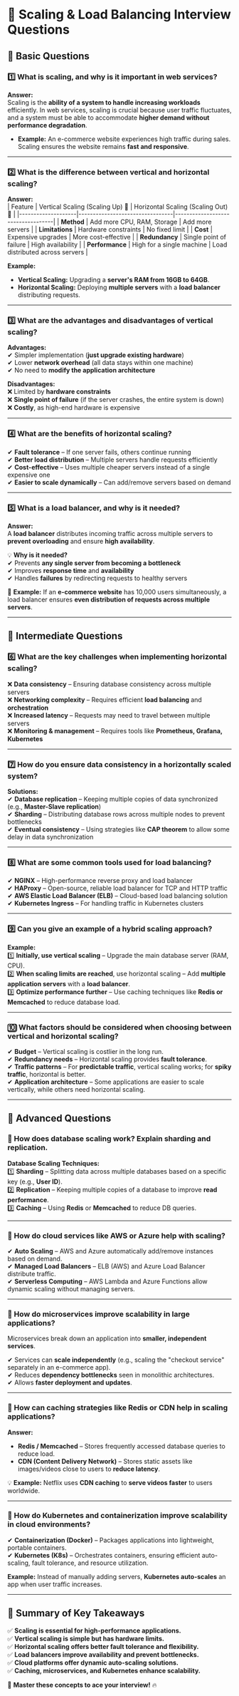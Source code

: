 # 📘 Scaling & Load Balancing Interview Questions  

## 🎯 Basic Questions  

### 1️⃣ What is scaling, and why is it important in web services?  
**Answer:**  
Scaling is the **ability of a system to handle increasing workloads** efficiently. In web services, scaling is crucial because user traffic fluctuates, and a system must be able to accommodate **higher demand without performance degradation**.  

- **Example:** An e-commerce website experiences high traffic during sales. Scaling ensures the website remains **fast and responsive**.  

---

### 2️⃣ What is the difference between vertical and horizontal scaling?  
**Answer:**  
| Feature            | Vertical Scaling (Scaling Up) 🔺 | Horizontal Scaling (Scaling Out) 🔄 |
|--------------------|---------------------------------|-----------------------------------|
| **Method**        | Add more CPU, RAM, Storage      | Add more servers                 |
| **Limitations**    | Hardware constraints           | No fixed limit                   |
| **Cost**          | Expensive upgrades             | More cost-effective              |
| **Redundancy**     | Single point of failure       | High availability                |
| **Performance**    | High for a single machine     | Load distributed across servers  |

**Example:**  
- **Vertical Scaling:** Upgrading a **server's RAM from 16GB to 64GB**.  
- **Horizontal Scaling:** Deploying **multiple servers** with a **load balancer** distributing requests.  

---

### 3️⃣ What are the advantages and disadvantages of vertical scaling?  
**Advantages:**  
✔ Simpler implementation (**just upgrade existing hardware**)  
✔ Lower **network overhead** (all data stays within one machine)  
✔ No need to **modify the application architecture**  

**Disadvantages:**  
❌ Limited by **hardware constraints**  
❌ **Single point of failure** (if the server crashes, the entire system is down)  
❌ **Costly**, as high-end hardware is expensive  

---

### 4️⃣ What are the benefits of horizontal scaling?  
✔ **Fault tolerance** – If one server fails, others continue running  
✔ **Better load distribution** – Multiple servers handle requests efficiently  
✔ **Cost-effective** – Uses multiple cheaper servers instead of a single expensive one  
✔ **Easier to scale dynamically** – Can add/remove servers based on demand  

---

### 5️⃣ What is a load balancer, and why is it needed?  
**Answer:**  
A **load balancer** distributes incoming traffic across multiple servers to **prevent overloading** and ensure **high availability**.  

💡 **Why is it needed?**  
✔ Prevents **any single server from becoming a bottleneck**  
✔ Improves **response time** and **availability**  
✔ Handles **failures** by redirecting requests to healthy servers  

🔹 **Example:** If an **e-commerce website** has 10,000 users simultaneously, a load balancer ensures **even distribution of requests across multiple servers**.  

---

## 🎯 Intermediate Questions  

### 6️⃣ What are the key challenges when implementing horizontal scaling?  
❌ **Data consistency** – Ensuring database consistency across multiple servers  
❌ **Networking complexity** – Requires efficient **load balancing** and **orchestration**  
❌ **Increased latency** – Requests may need to travel between multiple servers  
❌ **Monitoring & management** – Requires tools like **Prometheus, Grafana, Kubernetes**  

---

### 7️⃣ How do you ensure data consistency in a horizontally scaled system?  
**Solutions:**  
✔ **Database replication** – Keeping multiple copies of data synchronized (e.g., **Master-Slave replication**)  
✔ **Sharding** – Distributing database rows across multiple nodes to prevent bottlenecks  
✔ **Eventual consistency** – Using strategies like **CAP theorem** to allow some delay in data synchronization  

---

### 8️⃣ What are some common tools used for load balancing?  
✔ **NGINX** – High-performance reverse proxy and load balancer  
✔ **HAProxy** – Open-source, reliable load balancer for TCP and HTTP traffic  
✔ **AWS Elastic Load Balancer (ELB)** – Cloud-based load balancing solution  
✔ **Kubernetes Ingress** – For handling traffic in Kubernetes clusters  

---

### 9️⃣ Can you give an example of a hybrid scaling approach?  
**Example:**  
1️⃣ **Initially, use vertical scaling** – Upgrade the main database server (RAM, CPU).  
2️⃣ **When scaling limits are reached**, use horizontal scaling – Add **multiple application servers** with a **load balancer**.  
3️⃣ **Optimize performance further** – Use caching techniques like **Redis or Memcached** to reduce database load.  

---

### 🔟 What factors should be considered when choosing between vertical and horizontal scaling?  
✔ **Budget** – Vertical scaling is costlier in the long run.  
✔ **Redundancy needs** – Horizontal scaling provides **fault tolerance**.  
✔ **Traffic patterns** – For **predictable traffic**, vertical scaling works; for **spiky traffic**, horizontal is better.  
✔ **Application architecture** – Some applications are easier to scale vertically, while others need horizontal scaling.  

---

## 🎯 Advanced Questions  

### 🔹 How does database scaling work? Explain sharding and replication.  
**Database Scaling Techniques:**  
1️⃣ **Sharding** – Splitting data across multiple databases based on a specific key (e.g., **User ID**).  
2️⃣ **Replication** – Keeping multiple copies of a database to improve **read performance**.  
3️⃣ **Caching** – Using **Redis** or **Memcached** to reduce DB queries.  

---

### 🔹 How do cloud services like AWS or Azure help with scaling?  
✔ **Auto Scaling** – AWS and Azure automatically add/remove instances based on demand.  
✔ **Managed Load Balancers** – ELB (AWS) and Azure Load Balancer distribute traffic.  
✔ **Serverless Computing** – AWS Lambda and Azure Functions allow dynamic scaling without managing servers.  

---

### 🔹 How do microservices improve scalability in large applications?  
Microservices break down an application into **smaller, independent services**.  

✔ Services can **scale independently** (e.g., scaling the "checkout service" separately in an e-commerce app).  
✔ Reduces **dependency bottlenecks** seen in monolithic architectures.  
✔ Allows **faster deployment and updates**.  

---

### 🔹 How can caching strategies like Redis or CDN help in scaling applications?  
**Answer:**  
- **Redis / Memcached** – Stores frequently accessed database queries to reduce load.  
- **CDN (Content Delivery Network)** – Stores static assets like images/videos close to users to **reduce latency**.  

💡 **Example:** Netflix uses **CDN caching** to **serve videos faster** to users worldwide.  

---

### 🔹 How do Kubernetes and containerization improve scalability in cloud environments?  
✔ **Containerization (Docker)** – Packages applications into lightweight, portable containers.  
✔ **Kubernetes (K8s)** – Orchestrates containers, ensuring efficient auto-scaling, fault tolerance, and resource utilization.  

**Example:** Instead of manually adding servers, **Kubernetes auto-scales** an app when user traffic increases.  

---

## 📌 Summary of Key Takeaways  
✅ **Scaling is essential for high-performance applications.**  
✅ **Vertical scaling is simple but has hardware limits.**  
✅ **Horizontal scaling offers better fault tolerance and flexibility.**  
✅ **Load balancers improve availability and prevent bottlenecks.**  
✅ **Cloud platforms offer dynamic auto-scaling solutions.**  
✅ **Caching, microservices, and Kubernetes enhance scalability.**  

🚀 **Master these concepts to ace your interview!** 🔥  

